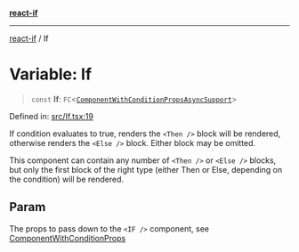 [**react-if**](../README.md)

***

[react-if](../globals.md) / If

# Variable: If

> `const` **If**: `FC`\<[`ComponentWithConditionPropsAsyncSupport`](../type-aliases/ComponentWithConditionPropsAsyncSupport.md)\>

Defined in: [src/If.tsx:19](https://github.com/romac/react-if/blob/fe39a5a04590bfcea942bd643f45d49c6c55c46a/src/If.tsx#L19)

If condition evaluates to true, renders the `<Then />` block will be rendered,
otherwise renders the `<Else />` block. Either block may be omitted.

This component can contain any number of `<Then />` or `<Else />` blocks,
but only the first block of the right type (either Then or Else, depending on the condition) will be rendered.

## Param

The props to pass down to the `<IF />` component, see [ComponentWithConditionProps](../type-aliases/ComponentWithConditionProps.md)
